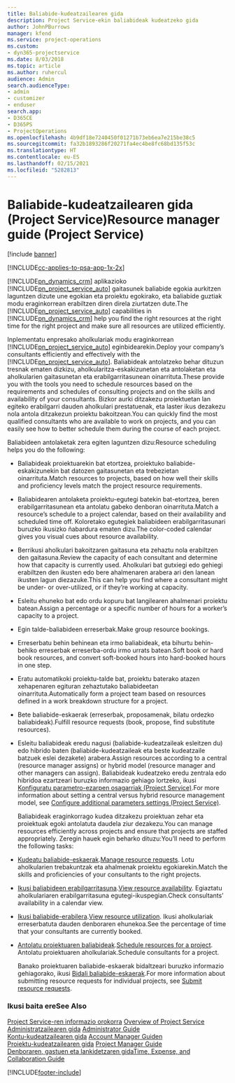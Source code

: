 ```yaml
---
title: Baliabide-kudeatzailearen gida
description: Project Service-ekin baliabideak kudeatzeko gida
author: JohnPBurrows
manager: kfend
ms.service: project-operations
ms.custom:
- dyn365-projectservice
ms.date: 8/03/2018
ms.topic: article
ms.author: ruhercul
audience: Admin
search.audienceType:
- admin
- customizer
- enduser
search.app:
- D365CE
- D365PS
- ProjectOperations
ms.openlocfilehash: 4b9df18e7240450f01271b73eb6ea7e215be38c5
ms.sourcegitcommit: fa32b1893286f20271fa4ec4be8fc68bd135f53c
ms.translationtype: HT
ms.contentlocale: eu-ES
ms.lasthandoff: 02/15/2021
ms.locfileid: "5282813"
---
```

# <a name="resource-manager-guide-project-service"></a><span data-ttu-id="16b4b-103">Baliabide-kudeatzailearen gida (Project Service)</span><span class="sxs-lookup"><span data-stu-id="16b4b-103">Resource manager guide (Project Service)</span></span>

[!include [banner](../includes/psa-now-project-operations.md)]

[!INCLUDE[cc-applies-to-psa-app-1x-2x](../includes/cc-applies-to-psa-app-1x-2x.md)]

<span data-ttu-id="16b4b-104">[!INCLUDE[pn_dynamics_crm](../includes/pn-dynamics-crm.md)] aplikazioko [!INCLUDE[pn_project_service_auto](../includes/pn-project-service-auto.md)] gaitasunek baliabide egokia aurkitzen laguntzen dizute une egokian eta proiektu egokirako, eta baliabide guztiak modu eraginkorrean erabiltzen diren direla ziurtatzen dute.</span><span class="sxs-lookup"><span data-stu-id="16b4b-104">The [!INCLUDE[pn_project_service_auto](../includes/pn-project-service-auto.md)] capabilities in [!INCLUDE[pn_dynamics_crm](../includes/pn-dynamics-crm.md)] help you find the right resources at the right time for the right project and make sure all resources are utilized efficiently.</span></span>  
  
 <span data-ttu-id="16b4b-105">Inplementatu enpresako aholkulariak modu eraginkorrean [!INCLUDE[pn_project_service_auto](../includes/pn-project-service-auto.md)] eginbidearekin.</span><span class="sxs-lookup"><span data-stu-id="16b4b-105">Deploy your company’s consultants efficiently and effectively with the [!INCLUDE[pn_project_service_auto](../includes/pn-project-service-auto.md)].</span></span> <span data-ttu-id="16b4b-106">Baliabideak antolatzeko behar dituzun tresnak ematen dizkizu, aholkularitza-eskakizunetan eta antolaketan eta aholkularien gaitasunetan eta erabilgarritasunean oinarrituta.</span><span class="sxs-lookup"><span data-stu-id="16b4b-106">These provide you with the tools you need to schedule resources based on the requirements and schedules of consulting projects and on the skills and availability of your consultants.</span></span> <span data-ttu-id="16b4b-107">Bizkor aurki ditzakezu proiektuetan lan egiteko erabilgarri dauden aholkulari prestatuenak, eta laster ikus dezakezu nola antola ditzakezun proiektu bakoitzean.</span><span class="sxs-lookup"><span data-stu-id="16b4b-107">You can quickly find the most qualified consultants who are available to work on projects, and you can easily see how to better schedule them during the course of each project.</span></span>  
  
 <span data-ttu-id="16b4b-108">Baliabideen antolaketak zera egiten laguntzen dizu:</span><span class="sxs-lookup"><span data-stu-id="16b4b-108">Resource scheduling helps you do the following:</span></span>  
  
- <span data-ttu-id="16b4b-109">Baliabideak proiektuarekin bat etortzea, proiektuko baliabide-eskakizunekin bat datozen gaitasunetan eta trebezietan oinarrituta.</span><span class="sxs-lookup"><span data-stu-id="16b4b-109">Match resources to projects, based on how well their skills and proficiency levels match the project resource requirements.</span></span>  
  
- <span data-ttu-id="16b4b-110">Baliabidearen antolaketa proiektu-egutegi batekin bat-etortzea, beren erabilgarritasunean eta antolatu gabeko denboran oinarrituta.</span><span class="sxs-lookup"><span data-stu-id="16b4b-110">Match a resource’s schedule to a project calendar, based on their availability and scheduled time off.</span></span> <span data-ttu-id="16b4b-111">Koloretako egutegiek baliabideen erabilgarritasunari buruzko ikusizko ñabardura ematen dizu.</span><span class="sxs-lookup"><span data-stu-id="16b4b-111">The color-coded calendar gives you visual cues about resource availability.</span></span>  
  
- <span data-ttu-id="16b4b-112">Berrikusi aholkulari bakoitzaren gaitasuna eta zehaztu nola erabiltzen den gaitasuna.</span><span class="sxs-lookup"><span data-stu-id="16b4b-112">Review the capacity of each consultant and determine how that capacity is currently used.</span></span> <span data-ttu-id="16b4b-113">Aholkulari bat gutxiegi edo gehiegi erabiltzen den ikusten edo bere ahalmenaren arabera ari den lanean ikusten lagun diezazuke.</span><span class="sxs-lookup"><span data-stu-id="16b4b-113">This can help you find where a consultant might be under- or over-utilized, or if they’re working at capacity.</span></span>  
  
- <span data-ttu-id="16b4b-114">Esleitu ehuneko bat edo ordu kopuru bat langilearen ahalmenari proiektu batean.</span><span class="sxs-lookup"><span data-stu-id="16b4b-114">Assign a percentage or a specific number of hours for a worker’s capacity to a project.</span></span>  
  
- <span data-ttu-id="16b4b-115">Egin talde-baliabideen erreserbak.</span><span class="sxs-lookup"><span data-stu-id="16b4b-115">Make group resource bookings.</span></span>  
  
- <span data-ttu-id="16b4b-116">Erreserbatu behin behinean eta irmo baliabideak, eta bihurtu behin-behiko erreserbak erreserba-ordu irmo urrats batean.</span><span class="sxs-lookup"><span data-stu-id="16b4b-116">Soft book or hard book resources, and convert soft-booked hours into hard-booked hours in one step.</span></span>  
  
- <span data-ttu-id="16b4b-117">Eratu automatikoki proiektu-talde bat, proiektu baterako atazen xehapenaren egituran zehaztutako baliabideetan oinarrituta.</span><span class="sxs-lookup"><span data-stu-id="16b4b-117">Automatically form a project team based on resources defined in a work breakdown structure for a project.</span></span>  
  
- <span data-ttu-id="16b4b-118">Bete baliabide-eskaerak (erreserbak, proposamenak, bilatu ordezko baliabideak).</span><span class="sxs-lookup"><span data-stu-id="16b4b-118">Fulfill resource requests (book, propose, find substitute resources).</span></span>  
  
- <span data-ttu-id="16b4b-119">Esleitu baliabideak eredu nagusi (baliabide-kudeatzaileak esleitzen du) edo hibrido baten (baliabide-kudeatzaileak eta beste kudeatzaile batzuek eslei dezakete) arabera.</span><span class="sxs-lookup"><span data-stu-id="16b4b-119">Assign resources according to a central (resource manager assigns) or hybrid model (resource manager and other managers can assign).</span></span> <span data-ttu-id="16b4b-120">Baliabideak kudeatzeko eredu zentrala edo hibridoa ezartzeari buruzko informazio gehiago lortzeko, ikusi [Konfiguratu parametro-ezarpen osagarriak (Project Service)](../psa/configure-additional-parameters-settings.md).</span><span class="sxs-lookup"><span data-stu-id="16b4b-120">For more information about setting a central versus hybrid resource management model, see [Configure additional parameters settings (Project Service)](../psa/configure-additional-parameters-settings.md).</span></span>  
  
  <span data-ttu-id="16b4b-121">Baliabideak eraginkorrago kudea ditzakezu proiektuan zehar eta proiektuak egoki antolatuta daudela ziur dezakezu.</span><span class="sxs-lookup"><span data-stu-id="16b4b-121">You can manage resources efficiently across projects and ensure that projects are staffed appropriately.</span></span> <span data-ttu-id="16b4b-122">Zeregin hauek egin beharko dituzu:</span><span class="sxs-lookup"><span data-stu-id="16b4b-122">You’ll need to perform the following tasks:</span></span>  
  
- <span data-ttu-id="16b4b-123">[Kudeatu baliabide-eskaerak](../psa/manage-resource-requests.md).</span><span class="sxs-lookup"><span data-stu-id="16b4b-123">[Manage resource requests](../psa/manage-resource-requests.md).</span></span> <span data-ttu-id="16b4b-124">Lotu aholkularien trebakuntzak eta ahalmenak proiektu egokiarekin.</span><span class="sxs-lookup"><span data-stu-id="16b4b-124">Match the skills and proficiencies of your consultants to the right projects.</span></span>  
  
- <span data-ttu-id="16b4b-125">[Ikusi baliabideen erabilgarritasuna](../psa/view-resource-availability.md).</span><span class="sxs-lookup"><span data-stu-id="16b4b-125">[View resource availability](../psa/view-resource-availability.md).</span></span> <span data-ttu-id="16b4b-126">Egiaztatu aholkulariaren erabilgarritasuna egutegi-ikuspegian.</span><span class="sxs-lookup"><span data-stu-id="16b4b-126">Check consultants’ availability in a calendar view.</span></span>  
  
- <span data-ttu-id="16b4b-127">[Ikusi baliabide-erabilera](../psa/view-resource-utilization.md).</span><span class="sxs-lookup"><span data-stu-id="16b4b-127">[View resource utilization](../psa/view-resource-utilization.md).</span></span> <span data-ttu-id="16b4b-128">Ikusi aholkulariak erreserbatuta dauden denboraren ehunekoa.</span><span class="sxs-lookup"><span data-stu-id="16b4b-128">See the percentage of time that your consultants are currently booked.</span></span>  
  
- <span data-ttu-id="16b4b-129">[Antolatu proiektuaren baliabideak](../psa/schedule-resources-project.md).</span><span class="sxs-lookup"><span data-stu-id="16b4b-129">[Schedule resources for a project](../psa/schedule-resources-project.md).</span></span> <span data-ttu-id="16b4b-130">Antolatu proiektuaren aholkulariak.</span><span class="sxs-lookup"><span data-stu-id="16b4b-130">Schedule consultants for a project.</span></span>  
  
  <span data-ttu-id="16b4b-131">Banako proiektuaren baliabide-eskaerak bidaltzeari buruzko informazio gehiagorako, ikusi [Bidali baliabide-eskaerak](../psa/submit-resource-requests.md).</span><span class="sxs-lookup"><span data-stu-id="16b4b-131">For more information about submitting resource requests for individual projects, see [Submit resource requests](../psa/submit-resource-requests.md).</span></span>  
  
### <a name="see-also"></a><span data-ttu-id="16b4b-132">Ikusi baita ere</span><span class="sxs-lookup"><span data-stu-id="16b4b-132">See Also</span></span>  
 <span data-ttu-id="16b4b-133">[Project Service-ren informazio orokorra](../psa/overview.md) </span><span class="sxs-lookup"><span data-stu-id="16b4b-133">[Overview of Project Service](../psa/overview.md) </span></span>  
 <span data-ttu-id="16b4b-134">[Administratzailearen gida](../psa/admin-guide.md) </span><span class="sxs-lookup"><span data-stu-id="16b4b-134">[Administrator Guide](../psa/admin-guide.md) </span></span>  
 <span data-ttu-id="16b4b-135">[Kontu-kudeatzailearen gida](../psa/account-manager-guide.md) </span><span class="sxs-lookup"><span data-stu-id="16b4b-135">[Account Manager Guiden](../psa/account-manager-guide.md) </span></span>  
 <span data-ttu-id="16b4b-136">[Proiektu-kudeatzailearen gida](../psa/project-manager-guide.md) </span><span class="sxs-lookup"><span data-stu-id="16b4b-136">[Project Manager Guide](../psa/project-manager-guide.md) </span></span>  
 [<span data-ttu-id="16b4b-137">Denboraren, gastuen eta lankidetzaren gida</span><span class="sxs-lookup"><span data-stu-id="16b4b-137">Time, Expense, and Collaboration Guide</span></span>](../psa/time-expense-collaboration-guide.md)


[!INCLUDE[footer-include](../includes/footer-banner.md)]